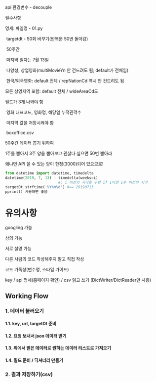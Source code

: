 api 환경변수 - decouple



필수사항

명세: 파일명 - 01.py

​	targetdt - 50회 바꾸기(반복문 50번 돌아감)

​	50주간

​	마지막 일자는 7월 13일

​	다양성, 상업영화(multiMovieYn 안 건드려도 됨; default가 전체임)

​	한국/외국영화: default 전체 / repNationCd 역시 안 건드려도 됨

 모든 상영지역 포함: default 전체 / wideAreaCd도



필드가 3개 나와야 함

​	영화 대표코드, 영화명, 해당일 누적관객수

​											마지막 값을 저장시켜야 함

​	boxoffice.csv



50주간 데이터 뽑기 위하여

1주를 뽑아서 3주 양을 뽑아보고 괜찮다 싶으면 50번 뽑아라

왜냐면 API 쓸 수 있는 양이 한정(3000)되어 있으므로!

```python
from datetime import datetime, timedelta
datetime(2019, 7, 13) - timedelta(weeks=i)
						#: i 이전의 시각을 구함 if 1이면 1주 이전의 시각
targetDt.strftime('%Y%m%d') #== 20190713
pprint() 사용하면 좋음
```





# 유의사항

googling 가능

상의 가능

서로 설명 가능

다른 사람의 코드 작성해주지 말고 직접 작성

코드 가독성(변수명, 스타일 가이드)

key / api 명세(홈페이지 확인) / csv 읽고 쓰기 (DictWriter/DictReader만 사용)



## Working Flow

### 	1. 데이터 불러오기

#### 		1.1. key, url, targetDt 준비

#### 		1.2. 요청 보내서 json 데이터 받기

#### 		1.3. 위에서 받은 데이터로 원하는 데이터 리스트로 가져오기

#### 		1.4. 필드 준비 / 딕셔너리 만들기

### 	2. 결과 저장하기(csv)